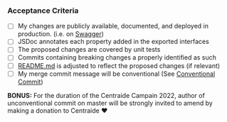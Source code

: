 <!--
If a new Resource class was created in this PR, have you done the following?
- Instantiated the new resource somewhere
    - either on the base [PlatformResource class](https://github.com/coveo/platform-client/blob/master/src/resources/PlatformResources.ts)
    - or on another resource
- Exported the class and its interfaces so that they are reachable from the [Entry file](https://github.com/coveo/platform-client/blob/master/src/Entry.ts)
 -->

### Acceptance Criteria

<!-- PRs that don't respect all of those criteria won't be merged. -->

-   [ ] My changes are publicly available, documented, and deployed in production. (i.e. on [Swagger](https://platform.cloud.coveo.com/docs))
-   [ ] JSDoc annotates each property added in the exported interfaces
-   [ ] The proposed changes are covered by unit tests
-   [ ] Commits containing breaking changes a properly identified as such
-   [ ] [README.md](https://github.com/coveo/platform-client/blob/master/README.md) is adjusted to reflect the proposed changes (if relevant)
-   [ ] My merge commit message will be conventional (See [Conventional Commit](https://www.conventionalcommits.org/en/v1.0.0/))
<!-- TODO November 29th: Remove this -->
**BONUS:** For the duration of the Centraide Campain 2022, author of unconventional commit on master will be strongly invited to amend by making a donation to Centraide :heart:
